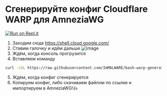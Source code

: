 # Сгенерируйте конфиг Cloudflare WARP для AmneziaWG
[![Run on Repl.it](https://repl.it/badge/github/replit/upm)](https://replit.com/new/github/aElDi/bash-warp-generator)
1. Заходим сюда https://shell.cloud.google.com/
2. Ставим галочку и идём дальше
![image](https://github.com/ImMALWARE/bash-warp-generator/assets/53017160/d3eceb2a-4c99-48cd-bcd8-0258b726aa08)
3. Ждём, когда консоль прогрузится
4. Вставляем команду
```bash
curl -sSL https://raw.githubusercontent.com/ImMALWARE/bash-warp-generator/main/warp_generator.sh | bash
```
5. Ждём, когда конфиг сгенерируется
6. Копируем конфиг, либо скачиваем файлом по ссылке и импортируем в AmneziaWG!👍